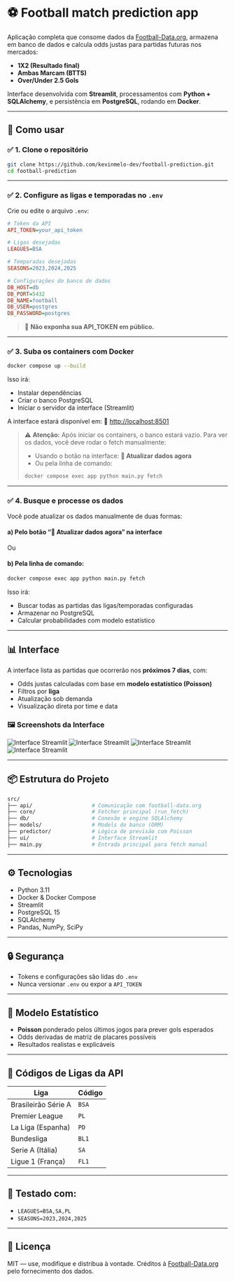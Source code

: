 # ⚽️ Football match prediction app

Aplicação completa que consome dados da [Football-Data.org](https://www.football-data.org/), armazena em banco de dados e calcula odds justas para partidas futuras nos mercados:

* **1X2 (Resultado final)**
* **Ambas Marcam (BTTS)**
* **Over/Under 2.5 Gols**

Interface desenvolvida com **Streamlit**, processamentos com **Python + SQLAlchemy**, e persistência em **PostgreSQL**, rodando em **Docker**.

---

## 🚀 Como usar

### ✅ 1. Clone o repositório

```bash
git clone https://github.com/kevinmelo-dev/football-prediction.git
cd football-prediction
```

---

### ✅ 2. Configure as ligas e temporadas no `.env`

Crie ou edite o arquivo `.env`:

```ini
# Token da API
API_TOKEN=your_api_token

# Ligas desejadas
LEAGUES=BSA

# Temporadas desejadas
SEASONS=2023,2024,2025

# Configurações do banco de dados
DB_HOST=db
DB_PORT=5432
DB_NAME=football
DB_USER=postgres
DB_PASSWORD=postgres
```

> 🔐 **Não exponha sua API\_TOKEN em público.**

---

### ✅ 3. Suba os containers com Docker

```bash
docker compose up --build
```

Isso irá:

* Instalar dependências
* Criar o banco PostgreSQL
* Iniciar o servidor da interface (Streamlit)

A interface estará disponível em:
📍 [http://localhost:8501](http://localhost:8501)

> ⚠️ **Atenção:** Após iniciar os containers, o banco estará vazio.
> Para ver os dados, você deve rodar o fetch manualmente:
>
> * Usando o botão na interface: **🔄 Atualizar dados agora**
> * Ou pela linha de comando:
>
> ```bash
> docker compose exec app python main.py fetch
> ```

---

### ✅ 4. Busque e processe os dados

Você pode atualizar os dados manualmente de duas formas:

#### a) Pelo botão “🔄 Atualizar dados agora” na interface

Ou

#### b) Pela linha de comando:

```bash
docker compose exec app python main.py fetch
```

Isso irá:

* Buscar todas as partidas das ligas/temporadas configuradas
* Armazenar no PostgreSQL
* Calcular probabilidades com modelo estatístico

---

## 📊 Interface

A interface lista as partidas que ocorrerão nos **próximos 7 dias**, com:

* Odds justas calculadas com base em **modelo estatístico (Poisson)**
* Filtros por **liga**
* Atualização sob demanda
* Visualização direta por time e data

### 🖼️ Screenshots da Interface

![Interface Streamlit](assets/streamlit_preview.jpeg)
![Interface Streamlit](assets/streamlit_preview2.jpeg)
![Interface Streamlit](assets/streamlit_preview3.jpeg)
![Interface Streamlit](assets/streamlit_preview4.jpeg)

---

## 📦 Estrutura do Projeto

```bash
src/
├── api/                   # Comunicação com football-data.org
├── core/                  # Fetcher principal (run_fetch)
├── db/                    # Conexão e engine SQLAlchemy
├── models/                # Models do banco (ORM)
├── predictor/             # Lógica de previsão com Poisson
├── ui/                    # Interface Streamlit
├── main.py                # Entrada principal para fetch manual
```

---

## ⚙️ Tecnologias

* Python 3.11
* Docker & Docker Compose
* Streamlit
* PostgreSQL 15
* SQLAlchemy
* Pandas, NumPy, SciPy

---

## 🔒 Segurança

* Tokens e configurações são lidas do `.env`
* Nunca versionar `.env` ou expor a `API_TOKEN`

---

## 🧠 Modelo Estatístico

* **Poisson** ponderado pelos últimos jogos para prever gols esperados
* Odds derivadas de matriz de placares possíveis
* Resultados realistas e explicáveis

---

## 📌 Códigos de Ligas da API

| Liga                | Código |
| ------------------- | ------ |
| Brasileirão Série A | `BSA`  |
| Premier League      | `PL`   |
| La Liga (Espanha)   | `PD`   |
| Bundesliga          | `BL1`  |
| Serie A (Itália)    | `SA`   |
| Ligue 1 (França)    | `FL1`  |

---

## 🧪 Testado com:

* `LEAGUES=BSA,SA,PL`
* `SEASONS=2023,2024,2025`

---

## 📄 Licença

MIT — use, modifique e distribua à vontade.
Créditos à [Football-Data.org](https://www.football-data.org/) pelo fornecimento dos dados.
